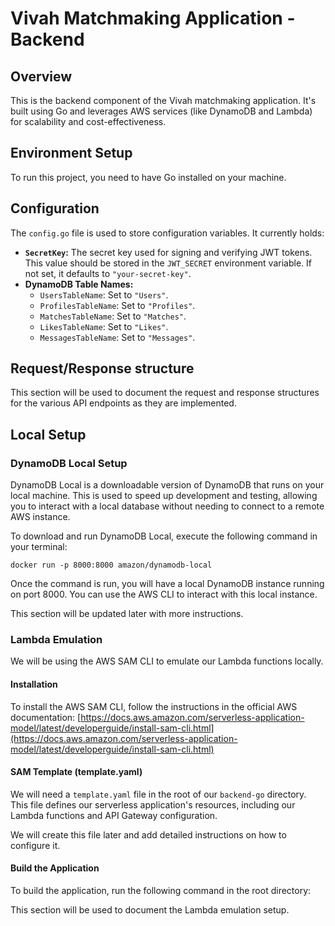 # Vivah Matchmaking Application - Backend

## Overview

This is the backend component of the Vivah matchmaking application. It's built using Go and leverages AWS services (like DynamoDB and Lambda) for scalability and cost-effectiveness.

## Environment Setup

To run this project, you need to have Go installed on your machine.

## Configuration

The `config.go` file is used to store configuration variables. It currently holds:

*   **`SecretKey`:** The secret key used for signing and verifying JWT tokens. This value should be stored in the `JWT_SECRET` environment variable. If not set, it defaults to `"your-secret-key"`.
*   **DynamoDB Table Names:**
    *   `UsersTableName`: Set to `"Users"`.
    *   `ProfilesTableName`: Set to `"Profiles"`.
    *   `MatchesTableName`: Set to `"Matches"`.
    *   `LikesTableName`: Set to `"Likes"`.
    *   `MessagesTableName`: Set to `"Messages"`.

## Request/Response structure

This section will be used to document the request and response structures for the various API endpoints as they are implemented.

## Local Setup

### DynamoDB Local Setup

DynamoDB Local is a downloadable version of DynamoDB that runs on your local machine. This is used to speed up development and testing, allowing you to interact with a local database without needing to connect to a remote AWS instance.

To download and run DynamoDB Local, execute the following command in your terminal:
```
docker run -p 8000:8000 amazon/dynamodb-local
```
Once the command is run, you will have a local DynamoDB instance running on port 8000. You can use the AWS CLI to interact with this local instance.

This section will be updated later with more instructions.

### Lambda Emulation

We will be using the AWS SAM CLI to emulate our Lambda functions locally.

#### Installation

To install the AWS SAM CLI, follow the instructions in the official AWS documentation: [https://docs.aws.amazon.com/serverless-application-model/latest/developerguide/install-sam-cli.html](https://docs.aws.amazon.com/serverless-application-model/latest/developerguide/install-sam-cli.html)

#### SAM Template (template.yaml)

We will need a `template.yaml` file in the root of our `backend-go` directory. This file defines our serverless application's resources, including our Lambda functions and API Gateway configuration.

We will create this file later and add detailed instructions on how to configure it.

#### Build the Application

To build the application, run the following command in the root directory:



This section will be used to document the Lambda emulation setup.